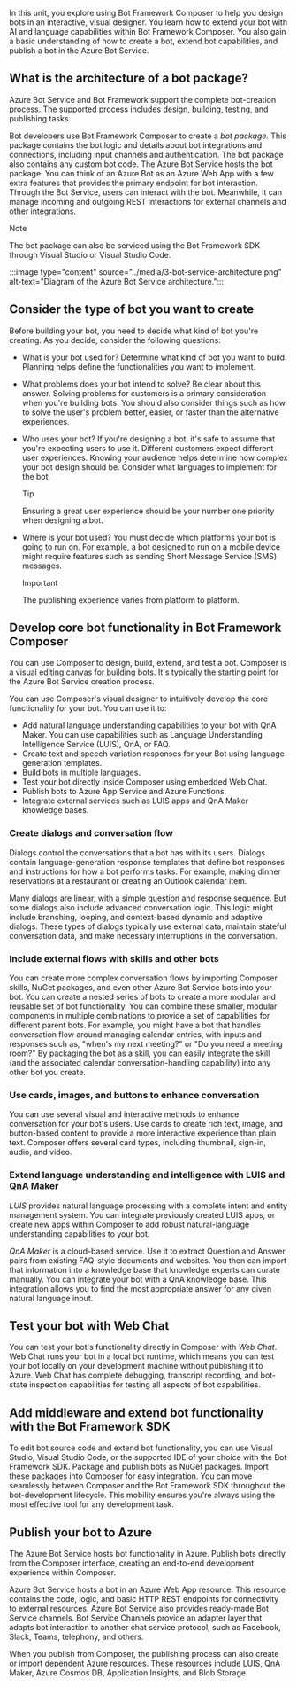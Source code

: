 In this unit, you explore using Bot Framework Composer to help you design bots in an interactive, visual designer. You learn how to extend your bot with AI and language capabilities within Bot Framework Composer. You also gain a basic understanding of how to create a bot, extend bot capabilities, and publish a bot in the Azure Bot Service.

## What is the architecture of a bot package?

Azure Bot Service and Bot Framework support the complete bot-creation process. The supported process includes design, building, testing, and publishing tasks.

Bot developers use Bot Framework Composer to create a *bot package.* This package contains the bot logic and details about bot integrations and connections, including input channels and authentication. The bot package also contains any custom bot code. The Azure Bot Service hosts the bot package. You can think of an Azure Bot as an Azure Web App with a few extra features that provides the primary endpoint for bot interaction. Through the Bot Service, users can interact with the bot. Meanwhile, it can manage incoming and outgoing REST interactions for external channels and other integrations.

> [!NOTE]
> The bot package can also be serviced using the Bot Framework SDK through Visual Studio or Visual Studio Code.

:::image type="content" source="../media/3-bot-service-architecture.png" alt-text="Diagram of the Azure Bot Service architecture.":::

## Consider the type of bot you want to create

Before building your bot, you need to decide what kind of bot you're creating. As you decide, consider the following questions:

- What is your bot used for? Determine what kind of bot you want to build. Planning helps define the functionalities you want to implement.
- What problems does your bot intend to solve? Be clear about this answer. Solving problems for customers is a primary consideration when you're building bots. You should also consider things such as how to solve the user's problem better, easier, or faster than the alternative experiences.
- Who uses your bot? If you're designing a bot, it's safe to assume that you're expecting users to use it. Different customers expect different user experiences. Knowing your audience helps determine how complex your bot design should be. Consider what languages to implement for the bot.

    > [!TIP]
    > Ensuring a great user experience should be your number one priority when designing a bot.

- Where is your bot used? You must decide which platforms your bot is going to run on. For example, a bot designed to run on a mobile device might require features such as sending Short Message Service (SMS) messages.

    > [!IMPORTANT]
    > The publishing experience varies from platform to platform.

## Develop core bot functionality in Bot Framework Composer

You can use Composer to design, build, extend, and test a bot. Composer is a visual editing canvas for building bots. It's typically the starting point for the Azure Bot Service creation process.

You can use Composer's visual designer to intuitively develop the core functionality for your bot. You can use it to:

- Add natural language understanding capabilities to your bot with QnA Maker. You can use capabilities such as Language Understanding Intelligence Service (LUIS), QnA, or FAQ.
- Create text and speech variation responses for your Bot using language generation templates.
- Build bots in multiple languages.
- Test your bot directly inside Composer using embedded Web Chat.
- Publish bots to Azure App Service and Azure Functions.
- Integrate external services such as LUIS apps and QnA Maker knowledge bases.

### Create dialogs and conversation flow

Dialogs control the conversations that a bot has with its users. Dialogs contain language-generation response templates that define bot responses and instructions for how a bot performs tasks. For example, making dinner reservations at a restaurant or creating an Outlook calendar item.

Many dialogs are linear, with a simple question and response sequence. But some dialogs also include advanced conversation logic. This logic might include branching, looping, and context-based dynamic and adaptive dialogs. These types of dialogs typically use external data, maintain stateful conversation data, and make necessary interruptions in the conversation.

### Include external flows with skills and other bots

You can create more complex conversation flows by importing Composer skills, NuGet packages, and even other Azure Bot Service bots into your bot. You can create a nested series of bots to create a more modular and reusable set of bot functionality. You can combine these smaller, modular components in multiple combinations to provide a set of capabilities for different parent bots. For example, you might have a bot that handles conversation flow around managing calendar entries, with inputs and responses such as, "when's my next meeting?" or "Do you need a meeting room?" By packaging the bot as a skill, you can easily integrate the skill (and the associated calendar conversation-handling capability) into any other bot you create.

### Use cards, images, and buttons to enhance conversation

You can use several visual and interactive methods to enhance conversation for your bot's users. Use cards to create rich text, image, and button-based content to provide a more interactive experience than plain text. Composer offers several card types, including thumbnail, sign-in, audio, and video.

### Extend language understanding and intelligence with LUIS and QnA Maker

*LUIS* provides natural language processing with a complete intent and entity management system. You can integrate previously created LUIS apps, or create new apps within Composer to add robust natural-language understanding capabilities to your bot.

*QnA Maker* is a cloud-based service. Use it to extract Question and Answer pairs from existing FAQ-style documents and websites. You then can import that information into a knowledge base that knowledge experts can curate manually. You can integrate your bot with a QnA knowledge base. This integration allows you to find the most appropriate answer for any given natural language input.

## Test your bot with Web Chat

You can test your bot's functionality directly in Composer with *Web Chat*. Web Chat runs your bot in a local bot runtime, which means you can test your bot locally on your development machine without publishing it to Azure. Web Chat has complete debugging, transcript recording, and bot-state inspection capabilities for testing all aspects of bot capabilities.

## Add middleware and extend bot functionality with the Bot Framework SDK

To edit bot source code and extend bot functionality, you can use Visual Studio, Visual Studio Code, or the supported IDE of your choice with the Bot Framework SDK. Package and publish bots as NuGet packages. Import these packages into Composer for easy integration. You can move seamlessly between Composer and the Bot Framework SDK throughout the bot-development lifecycle. This mobility ensures you're always using the most effective tool for any development task.

## Publish your bot to Azure

The Azure Bot Service hosts bot functionality in Azure. Publish bots directly from the Composer interface, creating an end-to-end development experience within Composer.

Azure Bot Service hosts a bot in an Azure Web App resource. This resource contains the code, logic, and basic HTTP REST endpoints for connectivity to external resources. Azure Bot Service also provides ready-made Bot Service channels. Bot Service Channels provide an adapter layer that adapts bot interaction to another chat service protocol, such as Facebook, Slack, Teams, telephony, and others.

When you publish from Composer, the publishing process can also create or import dependent Azure resources. These resources include LUIS, QnA Maker, Azure Cosmos DB, Application Insights, and Blob Storage.
